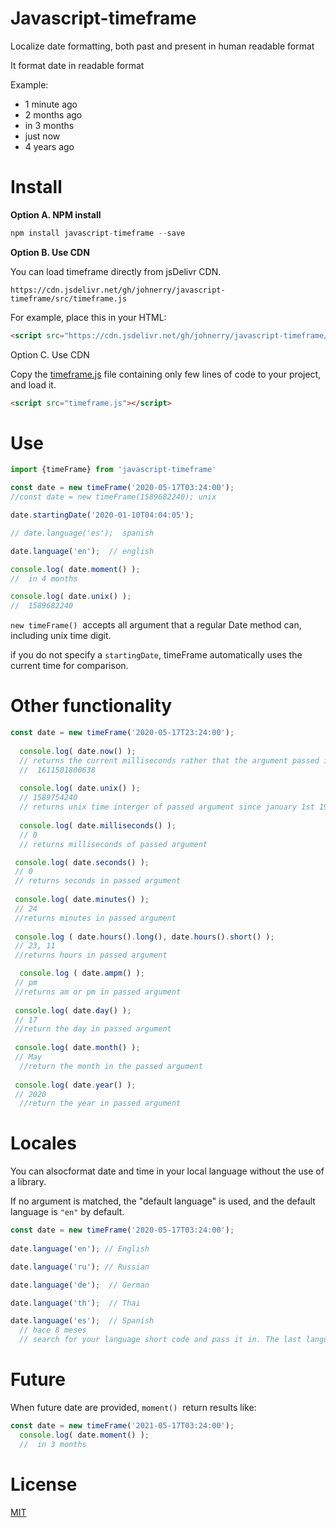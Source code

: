 # Javascript-timeframe

Localize date formatting, both past and present in human readable format

It format date in readable format

Example:

- 1 minute ago
- 2 months ago
- in 3 months
- just now
- 4 years ago

# Install

**Option A. NPM install**

```javascript
npm install javascript-timeframe --save
```

**Option B. Use CDN**

You can load timeframe directly from jsDelivr CDN.

`https://cdn.jsdelivr.net/gh/johnerry/javascript-timeframe/src/timeframe.js`

For example, place this in your HTML:

```html
<script src="https://cdn.jsdelivr.net/gh/johnerry/javascript-timeframe/src/timeframe.js"></script>
```

Option C. Use CDN

Copy the [timeframe.js](https://github.com/johnerry/javascript-timeframe/tree/master/src/timeframe.js) file containing only few lines of code to your project, and load it.

```html
<script src="timeframe.js"></script>
```

# Use

```javascript
import {timeFrame} from 'javascript-timeframe'

const date = new timeFrame('2020-05-17T03:24:00');
//const date = new timeFrame(1589682240); unix

date.startingDate('2020-01-10T04:04:05');

// date.language('es');  spanish

date.language('en');  // english

console.log( date.moment() );
//  in 4 months

console.log( date.unix() );
//  1589682240
```

`new timeFrame()`  accepts all argument that a regular Date method can, including unix time digit.

if you do not specify a `startingDate`, timeFrame automatically uses the current time for comparison.

# Other functionality

```javascript
const date = new timeFrame('2020-05-17T23:24:00');
  
  console.log( date.now() );
  // returns the current milliseconds rather that the argument passed into timeFrame
  //  1611501800638
  
  console.log( date.unix() );
  // 1589754240
  // returns unix time interger of passed argument since january 1st 1970
  
  console.log( date.milliseconds() );
  // 0
  // returns milliseconds of passed argument

 console.log( date.seconds() );
 // 0
 // returns seconds in passed argument
 
 console.log( date.minutes() );
 // 24
 //returns minutes in passed argument
 
 console.log ( date.hours().long(), date.hours().short() );
 // 23, 11
 //returns hours in passed argument

  console.log ( date.ampm() );
 // pm
 //returns am or pm in passed argument
 
 console.log( date.day() );
 // 17
 //return the day in passed argument
 
 console.log( date.month() );
 // May
  //return the month in the passed argument
 
 console.log( date.year() );
 // 2020
  //return the year in passed argument
```

# Locales

You can alsocformat date and time in your local language without the use of a library.

If no argument is matched, the "default language" is used, and the default language is `"en"` by default.

```javascript
const date = new timeFrame('2020-05-17T03:24:00');
  
date.language('en'); // English

date.language('ru'); // Russian

date.language('de');  // German

date.language('th');  // Thai

date.language('es');  // Spanish
  // hace 8 meses
  // search for your language short code and pass it in. The last language code passed will be used.
```

# Future

When future date are provided, `moment()`  return results like:

```javascript
const date = new timeFrame('2021-05-17T03:24:00');
  console.log( date.moment() );
  //  in 3 months
```

# License

[MIT](https://github.com/johnerry/javascript-timeframe/tree/master/LICENSE)
